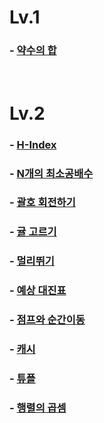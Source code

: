 

# Lv.1

### - [약수의 합](https://github.com/froggy1014/JS_CodingTest_Prac/blob/main/Programmers/Lv1/%EC%95%BD%EC%88%98%EC%9D%98%20%ED%95%A9/exp.md)

<br>

# Lv.2

### - [H-Index](https://github.com/froggy1014/JS_CodingTest_Prac/blob/main/Programmers/Lv2/H-Index/exp.md)
### - [N개의 최소공배수](https://github.com/froggy1014/JS_CodingTest_Prac/blob/main/Programmers/Lv2/N%EA%B0%9C%EC%9D%98%20%EC%B5%9C%EC%86%8C%EA%B3%B5%EB%B0%B0%EC%88%98/exp.md)
### - [괄호 회전하기](https://github.com/froggy1014/JS_CodingTest_Prac/blob/main/Programmers/Lv2/%EA%B4%84%ED%98%B8%20%ED%9A%8C%EC%A0%84%ED%95%98%EA%B8%B0/exp.md)
### - [귤 고르기](https://github.com/froggy1014/JS_CodingTest_Prac/blob/main/Programmers/Lv2/%EA%B7%A4%20%EA%B3%A0%EB%A5%B4%EA%B8%B0/exp.md)
### - [멀리뛰기](https://github.com/froggy1014/JS_CodingTest_Prac/blob/main/Programmers/Lv2/%EB%A9%80%EB%A6%AC%EB%9B%B0%EA%B8%B0/exp.md)
### - [예상 대진표](https://github.com/froggy1014/JS_CodingTest_Prac/blob/main/Programmers/Lv2/%EC%98%88%EC%83%81%20%EB%8C%80%EC%A7%84%ED%91%9C/exp.md)
### - [점프와 순간이동](https://github.com/froggy1014/JS_CodingTest_Prac/blob/main/Programmers/Lv2/%EC%A0%90%ED%94%84%EC%99%80%20%EC%88%9C%EA%B0%84%EC%9D%B4%EB%8F%99/exp.md)
### - [캐시](https://github.com/froggy1014/JS_CodingTest_Prac/blob/main/Programmers/Lv2/%EC%BA%90%EC%8B%9C/exp.md)
### - [튜플](https://github.com/froggy1014/JS_CodingTest_Prac/blob/main/Programmers/Lv2/%ED%8A%9C%ED%94%8C/exp.md)
### - [행렬의 곱셈](https://github.com/froggy1014/JS_CodingTest_Prac/blob/main/Programmers/Lv2/%ED%96%89%EB%A0%AC%EC%9D%98%20%EA%B3%B1%EC%85%88/exp.md)

<br>
